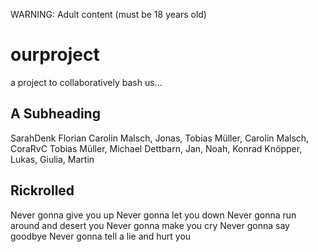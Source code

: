 WARNING: Adult content (must be 18 years old)

# ourproject
a project to collaboratively bash us...

## A Subheading

SarahDenk Florian Carolin Malsch, Jonas, Tobias Müller, Carolin Malsch, CoraRvC Tobias 
Müller, Michael Dettbarn, 
Jan, Noah, Konrad Knöpper, Lukas, Giulia, Martin 

## Rickrolled

Never gonna give you up
Never gonna let you down
Never gonna run around and desert you
Never gonna make you cry
Never gonna say goodbye
Never gonna tell a lie and hurt you
